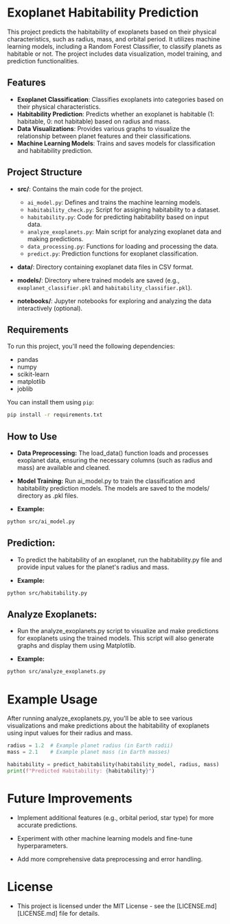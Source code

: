 # Exoplanet Habitability Prediction

This project predicts the habitability of exoplanets based on their physical characteristics, such as radius, mass, and orbital period. It utilizes machine learning models, including a Random Forest Classifier, to classify planets as habitable or not. The project includes data visualization, model training, and prediction functionalities.

## Features

- **Exoplanet Classification**: Classifies exoplanets into categories based on their physical characteristics.
- **Habitability Prediction**: Predicts whether an exoplanet is habitable (1: habitable, 0: not habitable) based on radius and mass.
- **Data Visualizations**: Provides various graphs to visualize the relationship between planet features and their classifications.
- **Machine Learning Models**: Trains and saves models for classification and habitability prediction.

## Project Structure

- **src/**: Contains the main code for the project.
  - `ai_model.py`: Defines and trains the machine learning models.
  - `habitability_check.py`: Script for assigning habitability to a dataset.
  - `habitability.py`: Code for predicting habitability based on input data.
  - `analyze_exoplanets.py`: Main script for analyzing exoplanet data and making predictions.
  - `data_processing.py`: Functions for loading and processing the data.
  - `predict.py`: Prediction functions for exoplanet classification.

- **data/**: Directory containing exoplanet data files in CSV format.
- **models/**: Directory where trained models are saved (e.g., `exoplanet_classifier.pkl` and `habitability_classifier.pkl`).
- **notebooks/**: Jupyter notebooks for exploring and analyzing the data interactively (optional).

## Requirements

To run this project, you'll need the following dependencies:

- pandas
- numpy
- scikit-learn
- matplotlib
- joblib

You can install them using `pip`:

```bash
pip install -r requirements.txt
```
## How to Use
- **Data Preprocessing:** The load_data() function loads and processes exoplanet data, ensuring the necessary columns (such as radius and mass) are available and cleaned.

- **Model Training:** Run ai_model.py to train the classification and habitability prediction models. The models are saved to the models/ directory as .pkl files.

- **Example:**
```bash
python src/ai_model.py
```
## Prediction:

- To predict the habitability of an exoplanet, run the habitability.py file and provide input values for the planet's radius and mass.

- **Example:**
```bash
python src/habitability.py
```

## Analyze Exoplanets:

- Run the analyze_exoplanets.py script to visualize and make predictions for exoplanets using the trained models. This script will also generate graphs and display them using Matplotlib.

- **Example:**
```bash
python src/analyze_exoplanets.py
```

# Example Usage

After running analyze_exoplanets.py, you'll be able to see various visualizations and make predictions about the habitability of exoplanets using input values for their radius and mass.
```python
radius = 1.2  # Example planet radius (in Earth radii)
mass = 2.1    # Example planet mass (in Earth masses)

habitability = predict_habitability(habitability_model, radius, mass)
print(f"Predicted Habitability: {habitability}")
```

# Future Improvements
- Implement additional features (e.g., orbital period, star type) for more accurate predictions.

- Experiment with other machine learning models and fine-tune hyperparameters.

- Add more comprehensive data preprocessing and error handling.

# License
- This project is licensed under the MIT License - see the [LICENSE.md][LICENSE.md] file for details.
